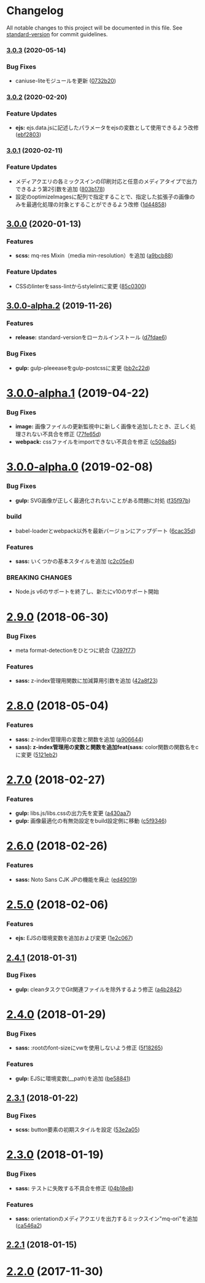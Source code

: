 # Changelog

All notable changes to this project will be documented in this file. See [standard-version](https://github.com/conventional-changelog/standard-version) for commit guidelines.

### [3.0.3](https://github.com/iwbc/website-coding-kit/compare/3.0.2...3.0.3) (2020-05-14)


### Bug Fixes

* caniuse-liteモジュールを更新 ([0732b20](https://github.com/iwbc/website-coding-kit/commit/0732b202b6c635760bf89b2d392572a293271dea))

### [3.0.2](https://github.com/iwbc/website-coding-kit/compare/3.0.1...3.0.2) (2020-02-20)


### Feature Updates

* **ejs:**  ejs.data.jsに記述したパラメータをejsの変数として使用できるよう改修 ([ebf2803](https://github.com/iwbc/website-coding-kit/commit/ebf280341eeafddd3aadc24c790e391a59cd70bc))

### [3.0.1](https://github.com/iwbc/website-coding-kit/compare/3.0.0...3.0.1) (2020-02-11)


### Feature Updates

* メディアクエリの各ミックスインの印刷対応と任意のメディアタイプで出力できるよう第2引数を追加 ([803b178](https://github.com/iwbc/website-coding-kit/commit/803b17816df0a4eed4c768a0c7cdb9734c40b6b4))
* 設定のoptimizeImagesに配列で指定することで、指定した拡張子の画像のみを最適化処理の対象とすることができるよう改修 ([1d44858](https://github.com/iwbc/website-coding-kit/commit/1d4485815c9c82e9521607d08e58dec790002164))

## [3.0.0](https://github.com/iwbc/website-coding-kit/compare/3.0.0-alpha.2...3.0.0) (2020-01-13)


### Features

* **scss:** mq-res Mixin（media min-resolution）を追加 ([a9bcb88](https://github.com/iwbc/website-coding-kit/commit/a9bcb8860bb6b3fc191f075e9ad65c50a2a5e860))


### Feature Updates

* CSSのlinterをsass-lintからstylelintに変更 ([85c0300](https://github.com/iwbc/website-coding-kit/commit/85c0300660735c7cb99c73eab67c8b4bdef07a9f))

## [3.0.0-alpha.2](https://github.com/iwbc/website-coding-kit/compare/3.0.0-alpha.1...3.0.0-alpha.2) (2019-11-26)


### Features

* **release:** standard-versionをローカルインストール ([d7fdae6](https://github.com/iwbc/website-coding-kit/commit/d7fdae622cbdba694a9e104d55092bcc0393ec17))


### Bug Fixes

* **gulp:** gulp-pleeeaseをgulp-postcssに変更 ([bb2c22d](https://github.com/iwbc/website-coding-kit/commit/bb2c22d757fa2b8c7f61ab12482be4bb64d8d7b6))

<a name="3.0.0-alpha.1"></a>
# [3.0.0-alpha.1](https://github.com/iwbc/website-coding-kit/compare/3.0.0-alpha.0...3.0.0-alpha.1) (2019-04-22)


### Bug Fixes

* **image:** 画像ファイルの更新監視中に新しく画像を追加したとき、正しく処理されない不具合を修正 ([77fe65d](https://github.com/iwbc/website-coding-kit/commit/77fe65d))
* **webpack:** cssファイルをimportできない不具合を修正 ([c508a85](https://github.com/iwbc/website-coding-kit/commit/c508a85))



<a name="3.0.0-alpha.0"></a>
# [3.0.0-alpha.0](https://github.com/iwbc/website-coding-kit/compare/2.9.0...3.0.0-alpha.0) (2019-02-08)


### Bug Fixes

* **gulp:** SVG画像が正しく最適化されないことがある問題に対処 ([f35f97b](https://github.com/iwbc/website-coding-kit/commit/f35f97b))


### build

* babel-loaderとwebpack以外を最新バージョンにアップデート ([6cac35d](https://github.com/iwbc/website-coding-kit/commit/6cac35d))


### Features

* **sass:** いくつかの基本スタイルを追加 ([c2c05e4](https://github.com/iwbc/website-coding-kit/commit/c2c05e4))


### BREAKING CHANGES

* Node.js v6のサポートを終了し、新たにv10のサポート開始



<a name="2.9.0"></a>
# [2.9.0](https://github.com/iwbc/website-coding-kit/compare/2.8.0...2.9.0) (2018-06-30)


### Bug Fixes

* meta format-detectionをひとつに統合 ([7397f77](https://github.com/iwbc/website-coding-kit/commit/7397f77))


### Features

* **sass:** z-index管理用関数に加減算用引数を追加 ([42a8f23](https://github.com/iwbc/website-coding-kit/commit/42a8f23))



<a name="2.8.0"></a>
# [2.8.0](https://github.com/iwbc/website-coding-kit/compare/2.7.0...2.8.0) (2018-05-04)


### Features

* **sass:** z-index管理用の変数と関数を追加 ([a906644](https://github.com/iwbc/website-coding-kit/commit/a906644))
* **sass): z-index管理用の変数と関数を追加feat(sass:** color関数の関数名をcに変更 ([5121eb2](https://github.com/iwbc/website-coding-kit/commit/5121eb2))



<a name="2.7.0"></a>
# [2.7.0](https://github.com/iwbc/website-coding-kit/compare/2.6.0...2.7.0) (2018-02-27)


### Features

* **gulp:** libs.js/libs.cssの出力先を変更 ([a430aa7](https://github.com/iwbc/website-coding-kit/commit/a430aa7))
* **gulp:** 画像最適化の有無効設定をbuild設定側に移動 ([c5f9346](https://github.com/iwbc/website-coding-kit/commit/c5f9346))



<a name="2.6.0"></a>
# [2.6.0](https://github.com/iwbc/website-coding-kit/compare/2.5.0...2.6.0) (2018-02-26)


### Features

* **sass:** Noto Sans CJK JPの機能を廃止 ([ed49019](https://github.com/iwbc/website-coding-kit/commit/ed49019))



<a name="2.5.0"></a>
# [2.5.0](https://github.com/iwbc/website-coding-kit/compare/2.4.1...2.5.0) (2018-02-06)


### Features

* **ejs:** EJSの環境変数を追加および変更 ([1e2c067](https://github.com/iwbc/website-coding-kit/commit/1e2c067))



<a name="2.4.1"></a>
## [2.4.1](https://github.com/iwbc/website-coding-kit/compare/2.4.0...2.4.1) (2018-01-31)


### Bug Fixes

* **gulp:** cleanタスクでGit関連ファイルを除外するよう修正 ([a4b2842](https://github.com/iwbc/website-coding-kit/commit/a4b2842))



<a name="2.4.0"></a>
# [2.4.0](https://github.com/iwbc/website-coding-kit/compare/2.3.1...2.4.0) (2018-01-29)


### Bug Fixes

* **sass:** :rootのfont-sizeにvwを使用しないよう修正 ([5f18265](https://github.com/iwbc/website-coding-kit/commit/5f18265))


### Features

* **gulp:** EJSに環境変数(__path)を追加 ([be58841](https://github.com/iwbc/website-coding-kit/commit/be58841))



<a name="2.3.1"></a>
## [2.3.1](https://github.com/iwbc/website-coding-kit/compare/2.3.0...2.3.1) (2018-01-22)


### Bug Fixes

* **scss:** button要素の初期スタイルを設定 ([53e2a05](https://github.com/iwbc/website-coding-kit/commit/53e2a05))



<a name="2.3.0"></a>
# [2.3.0](https://github.com/iwbc/website-coding-kit/compare/2.2.1...2.3.0) (2018-01-19)


### Bug Fixes

* **sass:** テストに失敗する不具合を修正 ([04b18e8](https://github.com/iwbc/website-coding-kit/commit/04b18e8))


### Features

* **sass:** orientationのメディアクエリを出力するミックスイン"mq-ori"を追加 ([ca546a2](https://github.com/iwbc/website-coding-kit/commit/ca546a2))



<a name="2.2.1"></a>
## [2.2.1](https://github.com/iwbc/website-coding-kit/compare/2.2.0...2.2.1) (2018-01-15)



<a name="2.2.0"></a>
# [2.2.0](https://github.com/iwbc/website-coding-kit/compare/2.1.0...2.2.0) (2017-11-30)
